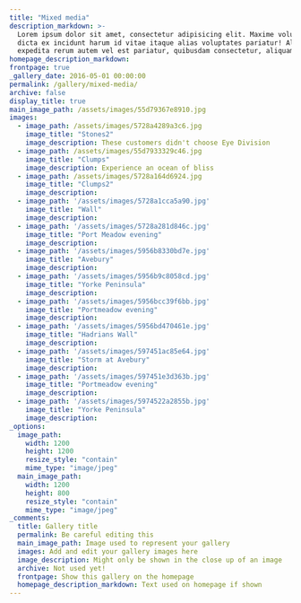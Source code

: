 ```yaml
---
title: "Mixed media"
description_markdown: >-
  Lorem ipsum dolor sit amet, consectetur adipisicing elit. Maxime voluptate,
  dicta ex incidunt harum id vitae itaque alias voluptates pariatur! Aliquid
  expedita rerum autem vel est pariatur, quibusdam consectetur, aliquam!
homepage_description_markdown: 
frontpage: true
_gallery_date: 2016-05-01 00:00:00
permalink: /gallery/mixed-media/
archive: false
display_title: true
main_image_path: /assets/images/55d79367e8910.jpg
images:
  - image_path: /assets/images/5728a4289a3c6.jpg
    image_title: "Stones2"
    image_description: These customers didn't choose Eye Division
  - image_path: /assets/images/55d7933329c46.jpg
    image_title: "Clumps"
    image_description: Experience an ocean of bliss
  - image_path: /assets/images/5728a164d6924.jpg
    image_title: "Clumps2"
    image_description: 
  - image_path: '/assets/images/5728a1cca5a90.jpg'
    image_title: "Wall"
    image_description: 
  - image_path: '/assets/images/5728a281d846c.jpg'
    image_title: "Port Meadow evening"
    image_description: 
  - image_path: '/assets/images/5956b8330bd7e.jpg'
    image_title: "Avebury"
    image_description: 
  - image_path: '/assets/images/5956b9c8058cd.jpg'
    image_title: "Yorke Peninsula"
    image_description: 
  - image_path: '/assets/images/5956bcc39f6bb.jpg'
    image_title: "Portmeadow evening"
    image_description: 
  - image_path: '/assets/images/5956bd470461e.jpg'
    image_title: "Hadrians Wall"
    image_description: 
  - image_path: '/assets/images/597451ac85e64.jpg'
    image_title: "Storm at Avebury"
    image_description: 
  - image_path: '/assets/images/597451e3d363b.jpg'
    image_title: "Portmeadow evening"
    image_description:
  - image_path: '/assets/images/5974522a2855b.jpg'
    image_title: "Yorke Peninsula"
    image_description: 
_options:
  image_path:
    width: 1200
    height: 1200
    resize_style: "contain"
    mime_type: "image/jpeg"
  main_image_path:
    width: 1200
    height: 800
    resize_style: "contain"
    mime_type: "image/jpeg"
_comments:
  title: Gallery title
  permalink: Be careful editing this
  main_image_path: Image used to represent your gallery
  images: Add and edit your gallery images here
  image_description: Might only be shown in the close up of an image
  archive: Not used yet!
  frontpage: Show this gallery on the homepage
  homepage_description_markdown: Text used on homepage if shown
---
```

